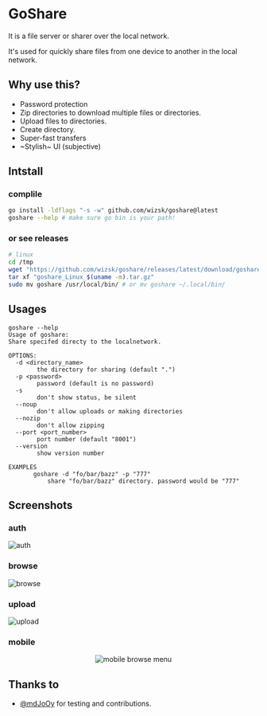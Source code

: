 # GoShare

It is a file server or sharer over the local network.

It's used for quickly share files from one device to another in the local network.

## Why use this?

- Password protection
- Zip directories to download multiple files or directories.
- Upload files to directories.
- Create directory.
- Super-fast transfers
- ~Stylish~ UI (subjective)


## Intstall

### complile

```bash
go install -ldflags "-s -w" github.com/wizsk/goshare@latest
goshare --help # make sure go bin is your path!
```

### or see releases

```bash
# linux
cd /tmp
wget "https://github.com/wizsk/goshare/releases/latest/download/goshare_Linux_$(uname -m).tar.gz"
tar xf "goshare_Linux_$(uname -m).tar.gz"
sudo mv goshare /usr/local/bin/ # or mv goshare ~/.local/bin/
```

## Usages

```
goshare --help
Usage of goshare:
Share specifed directy to the localnetwork.

OPTIONS:
  -d <directory_name>
        the directory for sharing (default ".")
  -p <password>
        password (default is no password)
  -s
        don't show status, be silent
  --noup
        don't allow uploads or making directories
  --nozip
        don't allow zipping
  --port <port_number>
        port number (default "8001")
  --version
        show version number

EXAMPLES
       goshare -d "fo/bar/bazz" -p "777"
           share "fo/bar/bazz" directory. password would be "777"

```

## Screenshots

### auth

![auth](/demo/img/auth.jpg)

### browse

![browse](/demo/img/browse.jpg)

### upload

![upload](/demo/img/up.jpg)

### mobile

<div align="center" style="width: 100%;">
 <img alt="mobile browse menu" src="demo/img/mobile_browse+menu.jpg" style="max-width:400px;">
</div>


## Thanks to

- [@mdJoOy](https://github.com/mdJoOy) for testing and contributions.

